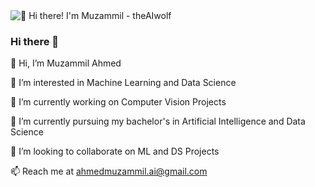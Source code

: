 <img src="https://github.com/theAIwolf/theAIwolf/blob/main/intro.gif" alt="👋 Hi there! I'm Muzammil - theAIwolf" title="👋 Hi there! I'm Muzammil - theAIwolf"/>

### Hi there 👋
👋 Hi, I’m Muzammil Ahmed

👀 I’m interested in Machine Learning and Data Science

🔭 I’m currently working on Computer Vision Projects

🌱 I’m currently pursuing my bachelor's in Artificial Intelligence and Data Science

💞️ I’m looking to collaborate on ML and DS Projects

📫 Reach me at ahmedmuzammil.ai@gmail.com

<!--
**theAIwolf/theAIwolf** is a ✨ _special_ ✨ repository because its `README.md` (this file) appears on your GitHub profile.

Here are some ideas to get you started:

- 🔭 I’m currently working on ...
- 🌱 I’m currently learning ...
- 👯 I’m looking to collaborate on ...
- 🤔 I’m looking for help with ...
- 💬 Ask me about ...
- 📫 How to reach me: ...
- 😄 Pronouns: ...
- ⚡ Fun fact: ...
-->

